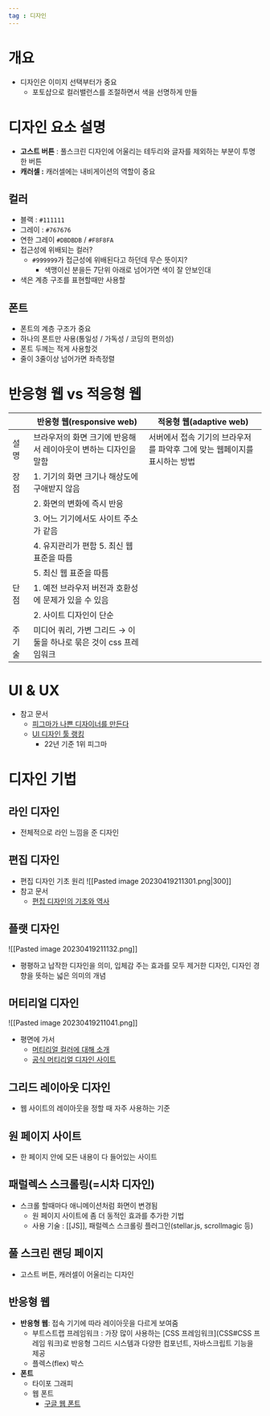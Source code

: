 ```yaml
---
tag : 디자인
---
```


# 개요
- 디자인은 이미지 선택부터가 중요
	- 포토샵으로 컬러밸런스를 조절하면서 색을 선명하게 만들

# 디자인 요소 설명
- **고스트 버튼** : 풀스크린 디자인에 어울리는 테두리와 글자를 제외하는 부분이 투명한 버튼
- **캐러셀 :** 캐러셀에는 내비게이션의 역할이 중요

## 컬러
- 블랙 : `#111111`
- 그레이 : `#767676`
- 연한 그레이 `#DBDBDB` / `#F8F8FA`
- 접근성에 위배되는 컬러?
	- `#999999`가 접근성에 위배된다고 하던데 무슨 뜻이지?
		- 색맹이신 분을든 7단위 아래로 넘어가면 색이 잘 안보인대
- 색은 계층 구조를 표현할때만 사용할

## 폰트
- 폰트의 계층 구조가 중요
- 하나의 폰트만 사용(통일성 / 가독성 / 코딩의 편의성)
- 폰트 두께는 적게 사용할것
- 줄이 3줄이상 넘어가면 좌측정렬

# 반응형 웹 vs 적응형 웹
|      | 반응형 웹(responsive web)                                                                                                                               | 적응형 웹(adaptive web)                                                   |
| ---- | ------------------------------------------------------------------------------------------------------------------------------------------------------- | ------------------------------------------------------------------------- |
| 설명 | 브라우저의 화면 크기에 반응해서 레이아웃이 변하는 디자인을 말함        | 서버에서 접속 기기의 브라우저를 파악후 그에 맞는 웹페이지를 표시하는 방법 |
| 장점 | 1. 기기의 화면 크기나 해상도에 구애받지 않음 |                           |
|  | 2. 화면의 변화에 즉시 반응 |                            |
|  | 3. 어느 기기에서도 사이트 주소가 같음 |                          |
|  | 4. 유지관리가 편함 5. 최신 웹 표준을 따름 |                    |
|  | 5. 최신 웹 표준을 따름 |     
| 단점 | 1. 예전 브라우저 버전과 호환성에 문제가 있을 수 있음  |                                                            |
|  |2. 사이트 디자인이 단순    |                                                                           |
| 주 기술     | 미디어 쿼리, 가변 그리드 → 이 둘을 하나로 묶은 것이 css 프레임워크                                                                                                                                                        |                                                                           |


# UI & UX
- 참고 문서
	- [피그마가 나쁜 디자이너를 만든다](https://yozm.wishket.com/magazine/detail/1699/)
	- [UI 디자인 툴 랭킹](https://uxtools.co/tools/design)
		- 22년 기준 1위 피그마

# 디자인 기법
## 라인 디자인
- 전체적으로 라인 느낌을 준 디자인


## 편집 디자인
- 편집 디자인 기초 원리
  ![[Pasted image 20230419211301.png|300]]
- 참고 문서
	- [편집 디자인의 기초와 역사](https://m.blog.naver.com/designwithu/220107294226)

## 플랫 디자인 
![[Pasted image 20230419211132.png]]
- 평평하고 납작한 디자인을 의미, 입체감 주는 효과를 모두 제거한 디자인, 디자인 경향을 뜻하는 넓은 의미의 개념

## 머티리얼 디자인  
![[Pasted image 20230419211041.png]]
- 평면에 가서
	- [머티리얼 컬러에 대해 소개](https://brunch.co.kr/@jihoonleeh9l6/27)
	- [공식 머티리얼 디자인 사이트](https://m3.material.io/styles/color/overview#!/?view.left=0&view.right=0&primary.color=311B92&secondary.color=AB47BC)

## 그리드 레이아웃 디자인 
- 웹 사이트의 레이아웃을 정할 때 자주 사용하는 기준

## 원 페이지 사이트 
- 한 페이지 안에 모든 내용이 다 들어있는 사이트

## 패럴렉스 스크롤링(=시차 디자인) 
- 스크롤 할때마다 애니메이션처럼 화면이 변경됨
	- 원 페이지 사이트에 좀 더 동적인 효과를 추가한 기법 
	- 사용 기술 : [[JS]], 패럴렉스 스크롤링 플러그인(stellar.js, scrollmagic 등)

## 풀 스크린 랜딩 페이지
- 고스트 버튼, 캐러셀이 어울리는 디자인

## 반응형 웹
- **반응형 웹**: 접속 기기에 따라 레이아웃을 다르게 보여줌
	- 부트스트랩 프레임워크 : 가장 많이 사용하는 [CSS 프레임워크](CSS#CSS 프레임 워크)로 반응형 그리드 시스템과 다양한 컴포넌트, 자바스크립트 기능을 제공
	- 플렉스(flex) 박스
- **폰트**
	- 타이포 그래피
	- 웹 폰트
		- [구글 웹 폰트](https://fonts.google.com/)

